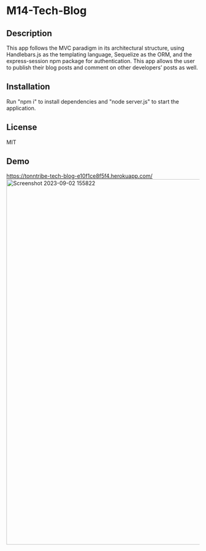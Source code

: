 # M14-Tech-Blog

## Description
 This app follows the MVC paradigm in its architectural structure, using Handlebars.js as the templating language, Sequelize as the ORM, and the express-session npm package for authentication. This app allows the user to publish their blog posts and comment on other developers’ posts as well.

 ## Installation
 Run "npm i" to install dependencies and "node server.js" to start the application.

 ## License
 MIT 

 ## Demo
 https://tonntribe-tech-blog-e10f1ce8f5f4.herokuapp.com/
 <img width="954" alt="Screenshot 2023-09-02 155822" src="https://github.com/TonnTribe/M14-Tech-Blog/assets/127579030/b65d2893-4657-445e-9443-0eaaf8b01595">
